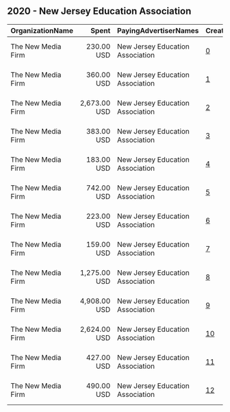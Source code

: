 ## 2020 - New Jersey Education Association 
|OrganizationName|Spent|PayingAdvertiserNames|CreativeUrls|Impressions|Genders|AgeBrackets|CountryCodes|BillingAddresses|CandidateBallotInformation|
|:---|---:|:---|:---|---:|:---|:---|:---|:---|:---|
|The New Media Firm|230.00 USD|New Jersey Education Association|[0](https://www.snap.com/political-ads/asset/822deded96fdb1d0cba9a3b455de27ab031930bfac7caa6fe68219a94f563e58?mediaType=mp4)|52,008||25+|united states|"1730 Rhode Island Ave, NW Ste 213,Washington,20036,US"|NJEA|
|The New Media Firm|360.00 USD|New Jersey Education Association|[1](https://www.snap.com/political-ads/asset/9cd3610afdd6f7b9452011ab688e81ef4f548c30787f48b22b18405634483005?mediaType=mp4)|108,025||25+|united states|"1730 Rhode Island Ave, NW Ste 213,Washington,20036,US"|NJEA|
|The New Media Firm|2,673.00 USD|New Jersey Education Association|[2](https://www.snap.com/political-ads/asset/d1a39f78b92bc6e2a876c1c207ae9e46e5a7114406149ef2c79f3260a0fe5803?mediaType=mp4)|859,433|||united states|"1730 Rhode Island Ave, NW Ste 213,Washington,20036,US"|NJEA|
|The New Media Firm|383.00 USD|New Jersey Education Association|[3](https://www.snap.com/political-ads/asset/77b9b901cc940b7e4816c87638caa91c65189f12cb6460384fe690c93c0ded8a?mediaType=mp4)|93,456||25+|united states|"1730 Rhode Island Ave, NW Ste 213,Washington,20036,US"|NJEA|
|The New Media Firm|183.00 USD|New Jersey Education Association|[4](https://www.snap.com/political-ads/asset/6796f23deed344a6efffae2e98a1b83e131bb1e379921ada7161bf5214bcd331?mediaType=mp4)|64,076|||united states|"1730 Rhode Island Ave, NW Ste 213,Washington,20036,US"|NJEA|
|The New Media Firm|742.00 USD|New Jersey Education Association|[5](https://www.snap.com/political-ads/asset/bc35276f941f3329de706e26fca0333b3cd18ba0758296a4d7ab858c2f98ea2c?mediaType=mp4)|305,572|||united states|"1730 Rhode Island Ave, NW Ste 213,Washington,20036,US"|NJEA|
|The New Media Firm|223.00 USD|New Jersey Education Association|[6](https://www.snap.com/political-ads/asset/bd68490db50f156e05be76521de445e6ab71395e86ea9254aec00798794f8689?mediaType=mp4)|84,838|||united states|"1730 Rhode Island Ave, NW Ste 213,Washington,20036,US"|NJEA|
|The New Media Firm|159.00 USD|New Jersey Education Association|[7](https://www.snap.com/political-ads/asset/4536f062262f757053ab08c8925acd5a44e0607d2fa4cff4d26b42eefbea030b?mediaType=mp4)|41,937||25+|united states|"1730 Rhode Island Ave, NW Ste 213,Washington,20036,US"|NJEA|
|The New Media Firm|1,275.00 USD|New Jersey Education Association|[8](https://www.snap.com/political-ads/asset/c5b16e7dfc3f8f421320bae12fa7e03e83de653da2f6d7517a8c32d3385a1ae3?mediaType=mp4)|227,207||18+|united states|"1730 Rhode Island Ave, NW Ste 213,Washington,20036,US"|NJEA|
|The New Media Firm|4,908.00 USD|New Jersey Education Association|[9](https://www.snap.com/political-ads/asset/513a245a4c05873cf482ac00c34ab7830bd5f5ec58707ebaded96ea9f5403a08?mediaType=mp4)|1,272,339||18+|united states|"1730 Rhode Island Ave, NW Ste 213,Washington,20036,US"|Ch 78|
|The New Media Firm|2,624.00 USD|New Jersey Education Association|[10](https://www.snap.com/political-ads/asset/c5b16e7dfc3f8f421320bae12fa7e03e83de653da2f6d7517a8c32d3385a1ae3?mediaType=mp4)|577,385||25+|united states|"1730 Rhode Island Ave, NW Ste 213,Washington,20036,US"|NJEA|
|The New Media Firm|427.00 USD|New Jersey Education Association|[11](https://www.snap.com/political-ads/asset/f5c3d17a9bc315dfeeaa3a1986d011f28cb29404d35f58165e2966a45362db30?mediaType=mp4)|158,010|||united states|"1730 Rhode Island Ave, NW Ste 213,Washington,20036,US"|NJEA|
|The New Media Firm|490.00 USD|New Jersey Education Association|[12](https://www.snap.com/political-ads/asset/ad3aa7f428d4f14823d91a1327226fd46392f35d919579b7455a8ec4b291c4f1?mediaType=mp4)|132,900||25+|united states|"1730 Rhode Island Ave, NW Ste 213,Washington,20036,US"|NJEA|
